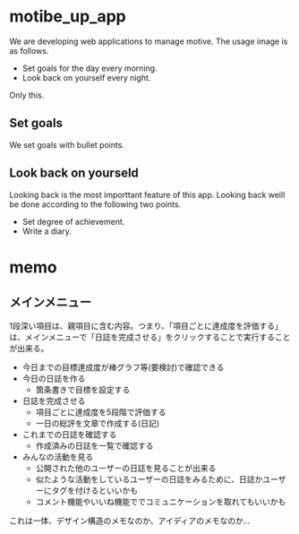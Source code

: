 # motibe_up_app
We are developing web applications to manage motive. 
The usage image is as follows.

- Set goals for the day every morning.
- Look back on yourself every night.

Only this.

## Set goals
We set goals with bullet points. 

## Look back on yourseld
Looking back is the most importtant feature of this app. Looking back weill be done according to the following two points.

- Set degree of achievement.
- Write a diary.

# memo
## メインメニュー
1段深い項目は、親項目に含む内容。つまり、「項目ごとに達成度を評価する」は、メインメニューで「日誌を完成させる」をクリックすることで実行することが出来る。
- 今日までの目標達成度が棒グラフ等(要検討)で確認できる
- 今日の日誌を作る
  - 箇条書きで目標を設定する
- 日誌を完成させる
  - 項目ごとに達成度を5段階で評価する
  - 一日の総評を文章で作成する(日記)
- これまでの日誌を確認する
  - 作成済みの日誌を一覧で確認する
- みんなの活動を見る
  - 公開された他のユーザーの日誌を見ることが出来る
  - 似たような活動をしているユーザーの日誌をみるために、日誌かユーザーにタグを付けるといいかも
  - コメント機能やいいね機能ででコミュニケーションを取れてもいいかも

これは一体、デザイン構造のメモなのか、アイディアのメモなのか...